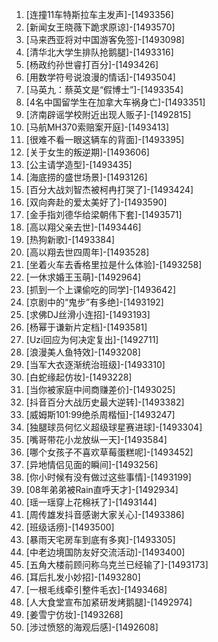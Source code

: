 
1. [连撞11车特斯拉车主发声]-[1493356]
1. [新闻女王晓薇下跪求原谅]-[1493570]
1. [马来西亚将对中国游客免签]-[1493098]
1. [清华北大学生排队抢鹅腿]-[1493316]
1. [杨政约孙世睿打百分]-[1493426]
1. [用数学符号说浪漫的情话]-[1493504]
1. [马英九：蔡英文是“假博士”]-[1493354]
1. [4名中国留学生在加拿大车祸身亡]-[1493351]
1. [济南辟谣学校附近出现人贩子]-[1492815]
1. [马航MH370索赔案开庭]-[1493413]
1. [很难不看一眼这辆车的背面]-[1493395]
1. [关于女生的叛逆期]-[1493606]
1. [公主请学造型]-[1493435]
1. [海底捞的盛世场景]-[1493126]
1. [百分大战刘智杰被柯冉打哭了]-[1493424]
1. [双向奔赴的爱太美好了]-[1493590]
1. [金手指刘德华给梁朝伟下套]-[1493571]
1. [高以翔父亲去世]-[1493446]
1. [热狗新歌]-[1493384]
1. [高以翔去世四周年]-[1493528]
1. [坐着火车去香格里拉是什么体验]-[1493258]
1. [一休求婚王玉萌]-[1492964]
1. [抓到一个上课偷吃的同学]-[1493642]
1. [京剧中的“鬼步”有多绝]-[1493192]
1. [求佛DJ丝滑小连招]-[1493193]
1. [杨幂于谦新片定档]-[1493581]
1. [Uzi回应为何决定复出]-[1492711]
1. [浪漫美人鱼特效]-[1493208]
1. [当军大衣逐渐统治班级]-[1493310]
1. [白蛇缘起仿妆]-[1493228]
1. [当你被家庭中间商赚差价]-[1493025]
1. [抖音百分大战历史最大逆转]-[1493382]
1. [威姆斯101:99绝杀周楷恒]-[1493247]
1. [独腿球员何忆义超级球星赛进球]-[1493304]
1. [嘴哥带花小龙放纵一天]-[1493584]
1. [哪个女孩子不喜欢草莓蛋糕呢]-[1493452]
1. [异地情侣见面的瞬间]-[1493256]
1. [你小时候有没有做过这些事情]-[1493199]
1. [08年弟弟被Rain直呼天才]-[1492934]
1. [瑶一瑶穿上花棉袄了]-[1493144]
1. [周传雄发抖音感谢大家关心]-[1493386]
1. [班级话痨]-[1493500]
1. [暴雨天宅房车到底有多爽]-[1493305]
1. [中老边境国防友好交流活动]-[1493400]
1. [五角大楼前顾问称乌克兰已经输了]-[1493173]
1. [耳后扎发小妙招]-[1493280]
1. [一根毛线牵引整件毛衣]-[1493468]
1. [人大食堂宣布加紧研发烤鹅腿]-[1492974]
1. [姜雪宁仿妆]-[1493268]
1. [涉过愤怒的海观后感]-[1492608]